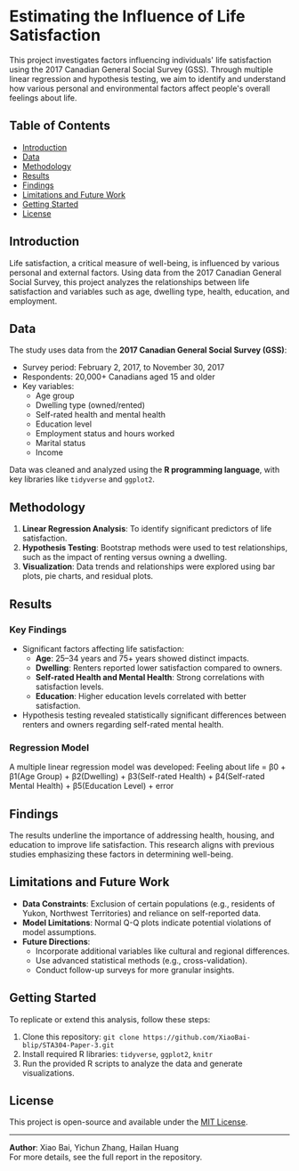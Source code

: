 # Estimating the Influence of Life Satisfaction

This project investigates factors influencing individuals' life satisfaction using the 2017 Canadian General Social Survey (GSS). Through multiple linear regression and hypothesis testing, we aim to identify and understand how various personal and environmental factors affect people's overall feelings about life.

## Table of Contents
- [Introduction](#introduction)
- [Data](#data)
- [Methodology](#methodology)
- [Results](#results)
- [Findings](#findings)
- [Limitations and Future Work](#limitations-and-future-work)
- [Getting Started](#getting-started)
- [License](#license)

## Introduction
Life satisfaction, a critical measure of well-being, is influenced by various personal and external factors. Using data from the 2017 Canadian General Social Survey, this project analyzes the relationships between life satisfaction and variables such as age, dwelling type, health, education, and employment.

## Data
The study uses data from the **2017 Canadian General Social Survey (GSS)**:
- Survey period: February 2, 2017, to November 30, 2017
- Respondents: 20,000+ Canadians aged 15 and older
- Key variables:
  - Age group
  - Dwelling type (owned/rented)
  - Self-rated health and mental health
  - Education level
  - Employment status and hours worked
  - Marital status
  - Income

Data was cleaned and analyzed using the **R programming language**, with key libraries like `tidyverse` and `ggplot2`.

## Methodology
1. **Linear Regression Analysis**: To identify significant predictors of life satisfaction.
2. **Hypothesis Testing**: Bootstrap methods were used to test relationships, such as the impact of renting versus owning a dwelling.
3. **Visualization**: Data trends and relationships were explored using bar plots, pie charts, and residual plots.

## Results
### Key Findings
- Significant factors affecting life satisfaction:
  - **Age**: 25–34 years and 75+ years showed distinct impacts.
  - **Dwelling**: Renters reported lower satisfaction compared to owners.
  - **Self-rated Health and Mental Health**: Strong correlations with satisfaction levels.
  - **Education**: Higher education levels correlated with better satisfaction.
- Hypothesis testing revealed statistically significant differences between renters and owners regarding self-rated mental health.

### Regression Model
A multiple linear regression model was developed:
Feeling about life = β0 + β1(Age Group) + β2(Dwelling) + β3(Self-rated Health) + β4(Self-rated Mental Health) + β5(Education Level) + error


## Findings
The results underline the importance of addressing health, housing, and education to improve life satisfaction. This research aligns with previous studies emphasizing these factors in determining well-being.

## Limitations and Future Work
- **Data Constraints**: Exclusion of certain populations (e.g., residents of Yukon, Northwest Territories) and reliance on self-reported data.
- **Model Limitations**: Normal Q-Q plots indicate potential violations of model assumptions.
- **Future Directions**:
  - Incorporate additional variables like cultural and regional differences.
  - Use advanced statistical methods (e.g., cross-validation).
  - Conduct follow-up surveys for more granular insights.

## Getting Started
To replicate or extend this analysis, follow these steps:
1. Clone this repository: `git clone https://github.com/XiaoBai-blip/STA304-Paper-3.git`
2. Install required R libraries: `tidyverse`, `ggplot2`, `knitr`
3. Run the provided R scripts to analyze the data and generate visualizations.

## License
This project is open-source and available under the [MIT License](LICENSE).

---

**Author**: Xiao Bai, Yichun Zhang, Hailan Huang  
For more details, see the full report in the repository.

